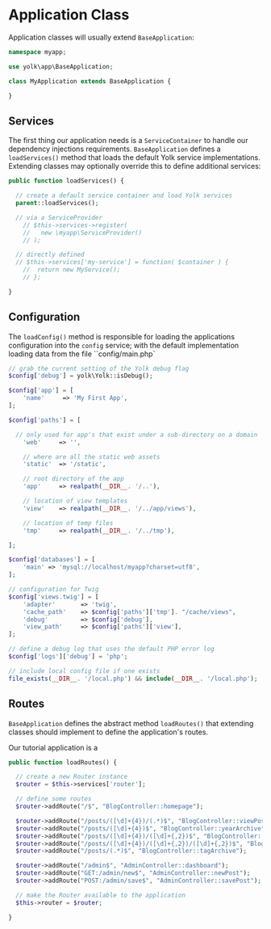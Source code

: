 # Application Class

Application classes will usually extend `BaseApplication`:

```php
namespace myapp;

use yolk\app\BaseApplication;

class MyApplication extends BaseApplication {

}
```

## Services

The first thing our application needs is a `ServiceContainer` to handle our dependency
injections requirements. `BaseApplication` defines a `loadServices()` method that loads
the default Yolk service implementations. Extending classes may optionally override
this to define additional services:

```php
public function loadServices() {

  // create a default service container and load Yolk services
  parent::loadServices();

  // via a ServiceProvider
	// $this->services->register(
	//   new \myapp\ServiceProvider()
	// );

  // directly defined
  // $this->services['my-service'] = function( $container ) {
	// 	return new MyService();
	// };

}
```

## Configuration

The `loadConfig()` method is responsible for loading the applications configuration
into the `config` service; with the default implementation loading data from the
file ``config/main.php`

```php
// grab the current setting of the Yolk debug flag
$config['debug'] = yolk\Yolk::isDebug();

$config['app'] = [
	'name'     => 'My First App',
];

$config['paths'] = [

  // only used for app's that exist under a sub-directory on a domain
	'web'     => '',

	// where are all the static web assets
	'static'  => '/static',

	// root directory of the app
	'app'     => realpath(__DIR__. '/..'),

	// location of view templates
	'view'    => realpath(__DIR__. '/../app/views'),

	// location of temp files
	'tmp'     => realpath(__DIR__. '/../tmp'),

];

$config['databases'] = [
	'main' => 'mysql://localhost/myapp?charset=utf8',
];

// configuration for Twig
$config['views.twig'] = [
	'adapter'       => 'twig',
	'cache_path'    => $config['paths']['tmp']. "/cache/views",
	'debug'         => $config['debug'],
	'view_path'     => $config['paths']['view'],
];

// define a debug log that uses the default PHP error log
$config['logs']['debug'] = 'php';

// include local config file if one exists
file_exists(__DIR__. '/local.php') && include(__DIR__. '/local.php');
```

## Routes

`BaseApplication` defines the abstract method `loadRoutes()` that
extending classes should implement to define the application's routes.

Our tutorial application is a 

```php
public function loadRoutes() {

  // create a new Router instance
  $router = $this->services['router'];

  // define some routes
  $router->addRoute("/$", "BlogController::homepage");

  $router->addRoute("/posts/([\d]+{4})/(.*)$", "BlogController::viewPost");
  $router->addRoute("/posts/([\d]+{4})$", "BlogController::yearArchive");
  $router->addRoute("/posts/([\d]+{4})/([\d]+{,2})$", "BlogController::monthArchive");
  $router->addRoute("/posts/([\d]+{4})/([\d]+{,2})/([\d]+{,2})$", "BlogController::dayArchive");
  $router->addRoute("/posts/(.*)$", "BlogController::tagArchive");

  $router->addRoute("/admin$", "AdminController::dashboard");
  $router->addRoute("GET:/admin/new$", "AdminController::newPost");
  $router->addRoute("POST:/admin/save$", "AdminController::savePost");

  // make the Router available to the application
  $this->router = $router;

}
```
